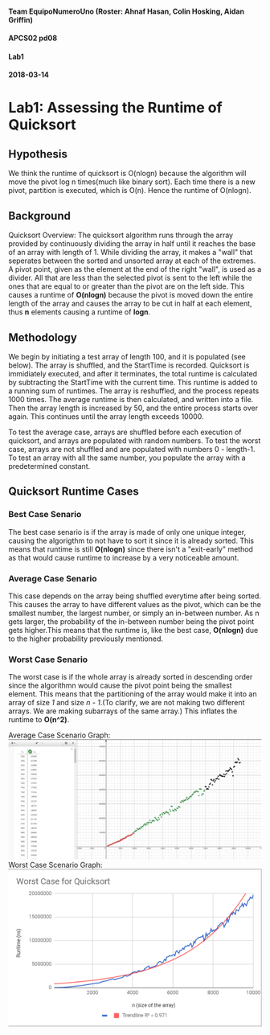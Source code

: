 #### Team EquipoNumeroUno (Roster: Ahnaf Hasan, Colin Hosking, Aidan Griffin)
#### APCS02 pd08
#### Lab1
#### 2018-03-14

# Lab1: Assessing the Runtime of Quicksort

## Hypothesis
We think the runtime of quicksort is O(nlogn) because the algorithm will move the pivot log n times(much like binary sort). Each time there is a new pivot, partition is executed, which is O(n). Hence the runtime of O(nlogn).

## Background
Quicksort Overview:
The quicksort algorithm runs through the array provided by continuously dividing the array in half until it reaches the base of an array with length of 1. While dividing the array, it makes a "wall" that seperates between the sorted and unsorted array at each of the extremes. A pivot point, given as the element at the end of the right "wall", is used as a divider. All that are less than the selected pivot is sent to the left while the ones that are equal to or greater than the pivot are on the left side. This causes a runtime of **O(nlogn)** because the pivot is moved down the entire length of the array and causes the array to be cut in half at each element, thus **n** elements causing a runtime of **logn**.

## Methodology
We begin by initiating a test array of length 100, and it is populated (see below). The array is shuffled, and the StartTime is recorded. Quicksort is immidiately executed, and after it terminates, the total runtime is calculated by subtracting the StartTime with the current time. This runtime is added to a running sum of runtimes. The array is reshuffled, and the process repeats 1000 times. The average runtime is then calculated, and written into a file. Then the array length is increased by 50, and the entire process starts over again. This continues until the array length exceeds 10000.

To test the average case, arrays are shuffled before each execution of quicksort, and arrays are populated with random numbers.
To test the worst case, arrays are not shuffled and are populated with numbers 0 - length-1.
To test an array with all the same number, you populate the array with a predetermined constant.

## Quicksort Runtime Cases
### Best Case Senario
The best case senario is if the array is made of only one unique integer, causing the algorigthm to not have to sort it since it is already sorted. This means that runtime is still **O(nlogn)** since there isn't a "exit-early" method as that would cause runtime to increase by a very noticeable amount.
### Average Case Senario
This case depends on the array being shuffled everytime after being sorted. This causes the array to have different values as the pivot, which can be the smallest number, the largest number, or simply an in-between number. As n gets larger, the probability of the in-between number being the pivot point gets higher.This means that the runtime is, like the best case, **O(nlogn)** due to the higher probability previously mentioned.
### Worst Case Senario
The worst case is if the whole array is already sorted in descending order since the algorithmn would cause the pivot point being the smallest element. This means that the partitioning of the array would make it into an array of size *1* and size *n - 1*.(To clarify, we are not making two different arrays. We are making subarrays of the same array.) This inflates the runtime to **O(n^2)**.

Average Case Scenario Graph:
![](Graphs/AverageCase_Lab1.png)
Worst Case Scenario Graph:
![](Graphs/WorstCase_Lab1.png)